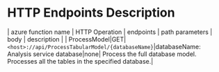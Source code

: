 # HTTP Endpoints Description

| azure function name | HTTP Operation | endpoints | path parameters | body | description |
| ProcessModel|GET|`<host>://api/ProcessTabularModel/{databaseName}`|databaseName: Analysis service database|none|	Process the full database model. Processes all the tables in the specified database.|

